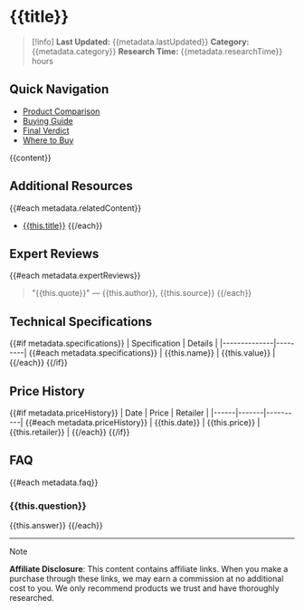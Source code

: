 # {{title}}

> [!info]
> **Last Updated:** {{metadata.lastUpdated}}
> **Category:** {{metadata.category}}
> **Research Time:** {{metadata.researchTime}} hours

## Quick Navigation
- [Product Comparison](#product-comparison)
- [Buying Guide](#buying-guide)
- [Final Verdict](#final-verdict)
- [Where to Buy](#ready-to-get-started)

{{content}}

## Additional Resources
{{#each metadata.relatedContent}}
- [{{this.title}}]({{this.url}})
{{/each}}

## Expert Reviews
{{#each metadata.expertReviews}}
> "{{this.quote}}"
> — {{this.author}}, {{this.source}}
{{/each}}

## Technical Specifications
{{#if metadata.specifications}}
| Specification | Details |
|--------------|---------|
{{#each metadata.specifications}}
| {{this.name}} | {{this.value}} |
{{/each}}
{{/if}}

## Price History
{{#if metadata.priceHistory}}
| Date | Price | Retailer |
|------|-------|----------|
{{#each metadata.priceHistory}}
| {{this.date}} | {{this.price}} | {{this.retailer}} |
{{/each}}
{{/if}}

## FAQ
{{#each metadata.faq}}
### {{this.question}}
{{this.answer}}
{{/each}}

---

> [!note]
> **Affiliate Disclosure**: This content contains affiliate links. When you make a purchase through these links, we may earn a commission at no additional cost to you. We only recommend products we trust and have thoroughly researched.